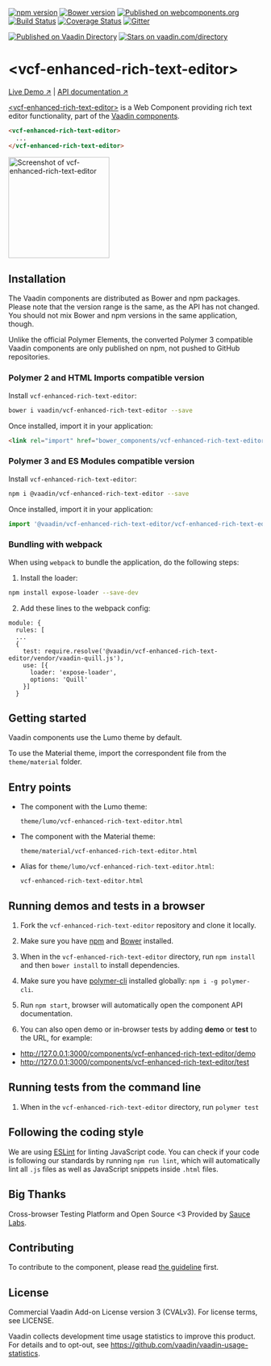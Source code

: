 [![npm version](https://badgen.net/npm/v/@vaadin/vcf-enhanced-rich-text-editor)](https://www.npmjs.com/package/@vaadin/vcf-enhanced-rich-text-editor)
[![Bower version](https://badgen.net/github/release/vaadin/vcf-enhanced-rich-text-editor)](https://github.com/vaadin/vcf-enhanced-rich-text-editor/releases)
[![Published on webcomponents.org](https://img.shields.io/badge/webcomponents.org-published-blue.svg)](https://www.webcomponents.org/element/vaadin/vcf-enhanced-rich-text-editor)
[![Build Status](https://travis-ci.org/vaadin/vcf-enhanced-rich-text-editor.svg?branch=master)](https://travis-ci.org/vaadin/vcf-enhanced-rich-text-editor)
[![Coverage Status](https://coveralls.io/repos/github/vaadin/vcf-enhanced-rich-text-editor/badge.svg?branch=master)](https://coveralls.io/github/vaadin/vcf-enhanced-rich-text-editor?branch=master)
[![Gitter](https://badges.gitter.im/Join%20Chat.svg)](https://gitter.im/vaadin/web-components?utm_source=badge&utm_medium=badge&utm_campaign=pr-badge)

 [![Published on Vaadin  Directory](https://img.shields.io/badge/Vaadin%20Directory-published-00b4f0.svg)](https://vaadin.com/directory/component/vaadinvcf-enhanced-rich-text-editor)
[![Stars on vaadin.com/directory](https://img.shields.io/vaadin-directory/star/vcf-enhanced-rich-text-editor-directory-urlidentifier.svg)](https://vaadin.com/directory/component/vaadinvcf-enhanced-rich-text-editor)


# &lt;vcf-enhanced-rich-text-editor&gt;

[Live Demo ↗](https://cdn.vaadin.com/vcf-enhanced-rich-text-editor/1.0.0-alpha6/demo/)
|
[API documentation ↗](https://cdn.vaadin.com/vcf-enhanced-rich-text-editor/1.0.0-alpha6)


[&lt;vcf-enhanced-rich-text-editor&gt;](https://vaadin.com/components/vcf-enhanced-rich-text-editor) is a Web Component providing rich text editor functionality, part of the [Vaadin components](https://vaadin.com/components).

<!--
```
<custom-element-demo>
  <template>
    <script src="../webcomponentsjs/webcomponents-lite.js"></script>
    <link rel="import" href="vcf-enhanced-rich-text-editor.html">
    <next-code-block></next-code-block>
  </template>
</custom-element-demo>
```
-->
```html
<vcf-enhanced-rich-text-editor>
  ...
</vcf-enhanced-rich-text-editor>
```

[<img src="https://raw.githubusercontent.com/vaadin/vcf-enhanced-rich-text-editor/master/screenshot.png" width="200" alt="Screenshot of vcf-enhanced-rich-text-editor">](https://vaadin.com/components/vcf-enhanced-rich-text-editor)


## Installation

The Vaadin components are distributed as Bower and npm packages.
Please note that the version range is the same, as the API has not changed.
You should not mix Bower and npm versions in the same application, though.

Unlike the official Polymer Elements, the converted Polymer 3 compatible Vaadin components
are only published on npm, not pushed to GitHub repositories.

### Polymer 2 and HTML Imports compatible version

Install `vcf-enhanced-rich-text-editor`:

```sh
bower i vaadin/vcf-enhanced-rich-text-editor --save
```

Once installed, import it in your application:

```html
<link rel="import" href="bower_components/vcf-enhanced-rich-text-editor/vcf-enhanced-rich-text-editor.html">
```

### Polymer 3 and ES Modules compatible version


Install `vcf-enhanced-rich-text-editor`:

```sh
npm i @vaadin/vcf-enhanced-rich-text-editor --save
```

Once installed, import it in your application:

```js
import '@vaadin/vcf-enhanced-rich-text-editor/vcf-enhanced-rich-text-editor.js';
```

### Bundling with webpack

When using `webpack` to bundle the application, do the following steps:

1. Install the loader:

```sh
npm install expose-loader --save-dev
```

2. Add these lines to the webpack config:
```
module: {
  rules: [
  ...
  {
    test: require.resolve('@vaadin/vcf-enhanced-rich-text-editor/vendor/vaadin-quill.js'),
    use: [{
      loader: 'expose-loader',
      options: 'Quill'
    }]
  }
```

## Getting started

Vaadin components use the Lumo theme by default.

To use the Material theme, import the correspondent file from the `theme/material` folder.

## Entry points

- The component with the Lumo theme:

  `theme/lumo/vcf-enhanced-rich-text-editor.html`

- The component with the Material theme:

  `theme/material/vcf-enhanced-rich-text-editor.html`

- Alias for `theme/lumo/vcf-enhanced-rich-text-editor.html`:

  `vcf-enhanced-rich-text-editor.html`


## Running demos and tests in a browser

1. Fork the `vcf-enhanced-rich-text-editor` repository and clone it locally.

1. Make sure you have [npm](https://www.npmjs.com/) and [Bower](https://bower.io) installed.

1. When in the `vcf-enhanced-rich-text-editor` directory, run `npm install` and then `bower install` to install dependencies.

1. Make sure you have [polymer-cli](https://www.npmjs.com/package/polymer-cli) installed globally: `npm i -g polymer-cli`.

1. Run `npm start`, browser will automatically open the component API documentation.

1. You can also open demo or in-browser tests by adding **demo** or **test** to the URL, for example:

  - http://127.0.0.1:3000/components/vcf-enhanced-rich-text-editor/demo
  - http://127.0.0.1:3000/components/vcf-enhanced-rich-text-editor/test


## Running tests from the command line

1. When in the `vcf-enhanced-rich-text-editor` directory, run `polymer test`


## Following the coding style

We are using [ESLint](http://eslint.org/) for linting JavaScript code. You can check if your code is following our standards by running `npm run lint`, which will automatically lint all `.js` files as well as JavaScript snippets inside `.html` files.


## Big Thanks

Cross-browser Testing Platform and Open Source <3 Provided by [Sauce Labs](https://saucelabs.com).


## Contributing

  To contribute to the component, please read [the guideline](https://github.com/vaadin/vaadin-core/blob/master/CONTRIBUTING.md) first.


## License

Commercial Vaadin Add-on License version 3 (CVALv3). For license terms, see LICENSE.

Vaadin collects development time usage statistics to improve this product. For details and to opt-out, see https://github.com/vaadin/vaadin-usage-statistics.
